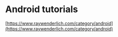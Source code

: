 # Android tutorials

[https://www.raywenderlich.com/category/android](https://www.raywenderlich.com/category/android)
